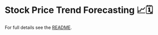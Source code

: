 <link rel="stylesheet" href="../../docs/assets/css/style.css">

# Stock Price Trend Forecasting 📈🗓️

For full details see the [README](README.md).
